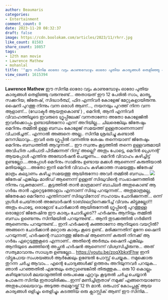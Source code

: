 ```yaml
---
author: Beaumaris
categories:
- Entertainment
comment_count: 0
date: 2023-11-20 08:32:37
draft: false
image: https://cdn.boolokam.com/articles/2023/11/rhrr.jpg
like_count: 81583
share_count: 10857
tags:
- 12th man movie
- Lawrence Mathew
- mohanlal
title: '"ഈ സിനിമ ഓരോ വട്ടം കാണുമ്പോഴും ഓരോ പുതിയ കാര്യങ്ങൾ തെളിഞ്ഞു വരുന്നുണ്ട്"'
view_count: 1615394
---
```


**Lawrence Mathew** ഈ സിനിമ ഓരോ വട്ടം കാണുമ്പോഴും ഓരോ പുതിയ കാര്യങ്ങൾ തെളിഞ്ഞു വരുന്നുണ്ട്... അതായത് ഈ 12 പേരിൽ സാം, മാത്യു, സക്കറിയ, ജിതേഷ്, സിദ്ധാർത്ഥ്, ഫിദ എന്നിവർ കോളേജ് മേറ്റുകളായിരുന്നു. ഷൈനി പുറത്തു നിന്നും വന്ന ഒരാൾ ആണ്..., നയനയും പുറത്ത് നിന്ന വന്ന ആളാണ്‌... (ഡോക്ടർ ആയതുകൊണ്ട് ) , മെറിൻ, ആനി എന്നിവർ വിവാഹത്തിലൂടെ ഇവരുടെ ഗ്രൂപ്പിലേക്ക് വന്നതാണോ അതോ കോളേജിൽ ഇവർക്കൊപ്പം ഉണ്ടായിരുന്നോ എന്ന് അറിയില്ല... ചിലരെങ്കിലും ജിതേഷും മെറിനും തമ്മിൽ ഉള്ള ബന്ധം കോളേജ് സമയത്ത് ഉള്ളതാണെന്നാണ് വിചാരിച്ചത്.. എന്നാൽ അങ്ങനെ അല്ല.. സിനിമ ശ്രദ്ധിച്ചു കണ്ടാൽ മനസിലാവും...ഇവർ ഒരു ഗ്രൂപ്പിൽ വന്നതിനു ശേഷം തന്നെയാണ് ജിതേഷും മെറിനും ബന്ധത്തിൽ ആവുന്നത്... ഈ സ്വന്തം കൂട്ടത്തിൽ തന്നെ ഉള്ളവരുമായി അവിഹിത പരിപാടി പിടിക്കുന്നത് റിസ്ക് അല്ലെ? അതും പോട്ടെ, മെറിൻ പ്രെഗ്നന്റ് ആയപ്പോൾ എന്തിനു അബോർഷൻ ചെയ്യണം... മെറിൻ വിവാഹം കഴിച്ചിട്ട് ഉണ്ടല്ലോ....അപ്പോൾ മെറിനും സാമിനും ഉണ്ടായ മക്കൾ ആണെന്ന് കരുതിയാൽ മതിയല്ലോ....അതോ ഇനി മെറിൻ വിവാഹം കഴിക്കാത്ത സമയത്തും ജിതേഷ് മാത്രം കല്യാണം കഴിച്ച സമയത്തു ആയിരുന്നോ അവർ തമ്മിൽ ബന്ധം.... ![](https://cdn.boolokam.com/articles/2023/11/rhrr.jpg)ജിതേഷ് എങ്കിലും മാരീഡ് ആണെന്ന് ഉള്ളത് സിദ്ധുവിന്റെ സംഭാഷണത്തിൽ നിന്നും വ്യക്തമാണ്... കൂട്ടത്തിൽ താൻ മാത്രമാണ് ബാച്‌ലർ അതുകൊണ്ട് ആ ഗർഭം താൻ ഏറ്റെടുത്തോളാം എന്നാണ് സിദ്ധു പറയുന്നത്... അതുമാത്രമല്ല, ജിതേഷോ മെറിനോ എന്തിനാണ് സിദ്ധുവിനോട് സഹായം ചോദിക്കുന്നത്... ഒന്ന് ഗൂഗിൾ ചെയ്‌താൽ അബോർഷൻ ടാബ്‌ലെറ്റിനെക്കുറിച്ച് വിവരം കിട്ടുമല്ലോ!!! അതും പൊട്ടേ, ഒരാളോട് ചോദിക്കാൻ ആയിരുന്നേൽ ഗ്രൂപ്പിന്റെ പുറത്തുള്ള ഒരാളോട് ജിതേഷിനു ഈ കാര്യം ചോദിച്ചൂടെ?? ഹർഷനും ആനിയും തമ്മിൽ ബന്ധം ഉണ്ടെന്നും സിനിമയിൽ പറയുന്നുണ്ട്... ആനി തുടക്കത്തിൽ ഗർഭിണി ആണെന്നും പറയുന്നുണ്ട്... ഇനി ഹർഷന്റെ കുഞ്ഞാണോ ആനിയുടെ വയറ്റിൽ? അങ്ങനെ ചോദിക്കാൻ മറ്റൊരു കാര്യം കൂടെ ഉണ്ട്.. മരിക്കുന്നതിന് മുന്നേ ഷൈനി പറയുന്നത്, ഹർഷന്റെ സ്ഥാനത്തു ജിതേഷ് ആണെന്ന് കരുതി നിനക്ക് ആ ഗർഭം ഏറ്റെടുത്തുകൂടെ എന്നാണ്.. അതിന്റെ അർത്ഥം ഷൈനി എങ്കിലും ആനിയുടെ കുഞ്ഞിന്റെ അച്ഛൻ ഹർഷൻ ആണെന്ന് വിശ്വസിച്ചിരുന്നു... അത് സത്യമാവാനും സാധ്യത ഉണ്ടല്ലോ... https://youtu.be/zoqXbkxtFhw ഇനി വിട്ടുപോയ സംശയങ്ങൾ ആർക്കേലും ഉണ്ടേൽ പോസ്റ്റ്‌ ചെയ്യുക.. നമുക്കൊരു തുറന്ന ചർച്ച ആവാം... എന്റെ ചോദ്യങ്ങൾക്ക് ഉത്തരം അറിയുന്നവർ പറയുക... ഞാൻ പറഞ്ഞതിൽ എന്തേലും തെറ്റുണ്ടെങ്കിൽ തിരുത്തുക... ഒരു 10 കൊല്ലം കഴിയുമ്പോൾ മലയാളത്തിൽ ഒരുപക്ഷെ ഏറ്റവും കൂടുതൽ ചർച്ച ചെയ്യാൻ പോകുന്ന സിനിമ ഇതായിരിക്കും...ഇന്ന് മണിച്ചിത്രതാഴ് നമുക്ക് എങ്ങനെയാണോ അതുപോലെയാവും അടുത്ത തലമുറയ്ക്ക് 12 th മാൻ. ഒരുപാട് കോംപ്ലക്സ് ആയ കാര്യങ്ങൾ ഒളിച്ചും തെളിച്ചും കടത്തിയ ഒരു ക്ലാസ്സിക്‌ ആണ് ഈ സിനിമ...